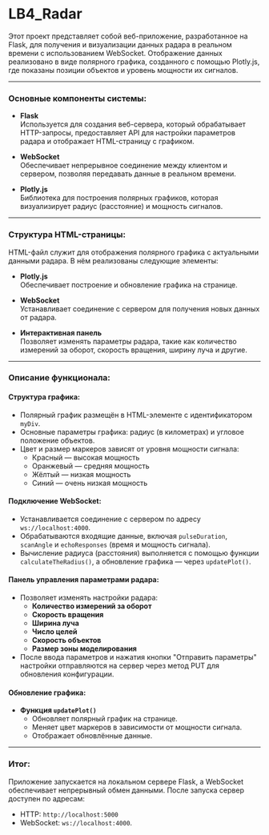 # LB4_Radar

Этот проект представляет собой веб-приложение, разработанное на Flask, для получения и визуализации данных радара в реальном времени с использованием WebSocket. Отображение данных реализовано в виде полярного графика, созданного с помощью Plotly.js, где показаны позиции объектов и уровень мощности их сигналов.

---

### Основные компоненты системы:

- **Flask**  
  Используется для создания веб-сервера, который обрабатывает HTTP-запросы, предоставляет API для настройки параметров радара и отображает HTML-страницу с графиком.

- **WebSocket**  
  Обеспечивает непрерывное соединение между клиентом и сервером, позволяя передавать данные в реальном времени.

- **Plotly.js**  
  Библиотека для построения полярных графиков, которая визуализирует радиус (расстояние) и мощность сигналов.

---

### Структура HTML-страницы:

HTML-файл служит для отображения полярного графика с актуальными данными радара. В нём реализованы следующие элементы:

- **Plotly.js**  
  Обеспечивает построение и обновление графика на странице.

- **WebSocket**  
  Устанавливает соединение с сервером для получения новых данных от радара.

- **Интерактивная панель**  
  Позволяет изменять параметры радара, такие как количество измерений за оборот, скорость вращения, ширину луча и другие.

---

### Описание функционала:

#### Структура графика:
- Полярный график размещён в HTML-элементе с идентификатором `myDiv`.  
- Основные параметры графика: радиус (в километрах) и угловое положение объектов.  
- Цвет и размер маркеров зависят от уровня мощности сигнала:  
  - Красный — высокая мощность  
  - Оранжевый — средняя мощность  
  - Жёлтый — низкая мощность  
  - Синий — очень низкая мощность  

#### Подключение WebSocket:
- Устанавливается соединение с сервером по адресу `ws://localhost:4000`.  
- Обрабатываются входящие данные, включая `pulseDuration`, `scanAngle` и `echoResponses` (время и мощность сигнала).  
- Вычисление радиуса (расстояния) выполняется с помощью функции `calculateTheRadius()`, а обновление графика — через `updatePlot()`.

#### Панель управления параметрами радара:
- Позволяет изменять настройки радара:  
  - **Количество измерений за оборот**  
  - **Скорость вращения**  
  - **Ширина луча**  
  - **Число целей**  
  - **Скорость объектов**  
  - **Размер зоны моделирования**  
- После ввода параметров и нажатия кнопки "Отправить параметры" настройки отправляются на сервер через метод PUT для обновления конфигурации.

#### Обновление графика:
- **Функция `updatePlot()`**  
  - Обновляет полярный график на странице.  
  - Меняет цвет маркеров в зависимости от мощности сигнала.  
  - Отображает обновлённые данные.

---

### Итог:

Приложение запускается на локальном сервере Flask, а WebSocket обеспечивает непрерывный обмен данными. После запуска сервер доступен по адресам:  
- HTTP: `http://localhost:5000`  
- WebSocket: `ws://localhost:4000`.